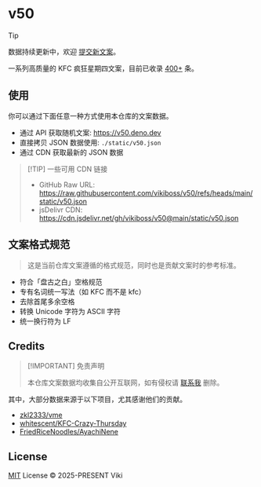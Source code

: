 # v50

> [!TIP]
>
> 数据持续更新中，欢迎 [提交新文案](#)。

一系列高质量的 KFC 疯狂星期四文案，目前已收录 [400+](https://github.com/vikiboss/v50/blob/main/status/v50.json) 条。


## 使用

你可以通过下面任意一种方式使用本仓库的文案数据。

- 通过 API 获取随机文案: https://v50.deno.dev
- 直接拷贝 JSON 数据使用: `./static/v50.json`
- 通过 CDN 获取最新的 JSON 数据

> [!TIP] 一些可用 CDN 链接
> 
> - GitHub Raw URL: https://raw.githubusercontent.com/vikiboss/v50/refs/heads/main/static/v50.json
> - jsDelivr CDN: https://cdn.jsdelivr.net/gh/vikiboss/v50@main/static/v50.json

## 文案格式规范

> 这是当前仓库文案遵循的格式规范，同时也是贡献文案时的参考标准。

- 符合「盘古之白」空格规范
- 专有名词统一写法（如 KFC 而不是 kfc）
- 去除首尾多余空格
- 转换 Unicode 字符为 ASCII 字符
- 统一换行符为 LF

## Credits

> [!IMPORTANT] 免责声明
> 
> 本仓库文案数据均收集自公开互联网，如有侵权请 [联系我](hi@viki.moe) 删除。

其中，大部分数据来源于以下项目，尤其感谢他们的贡献。

- [zkl2333/vme](https://github.com/zkl2333/vme)
- [whitescent/KFC-Crazy-Thursday](https://github.com/whitescent/KFC-Crazy-Thursday)
- [FriedRiceNoodles/AyachiNene](https://github.com/FriedRiceNoodles/AyachiNene)

## License

[MIT](license) License © 2025-PRESENT Viki
